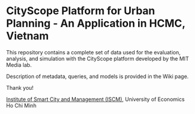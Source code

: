 # CityScope Platform for Urban Planning - An Application in HCMC, Vietnam
This repository  contains a complete set of data used for the evaluation, analysis, and simulation with the CityScope platform developed by the MIT Media lab.

Description of metadata, queries, and models is provided in the Wiki page.

Thank you!

[Institute of Smart City and Management (ISCM)](https://iscm.ueh.edu.vn/), University of Economics Ho Chi Minh
